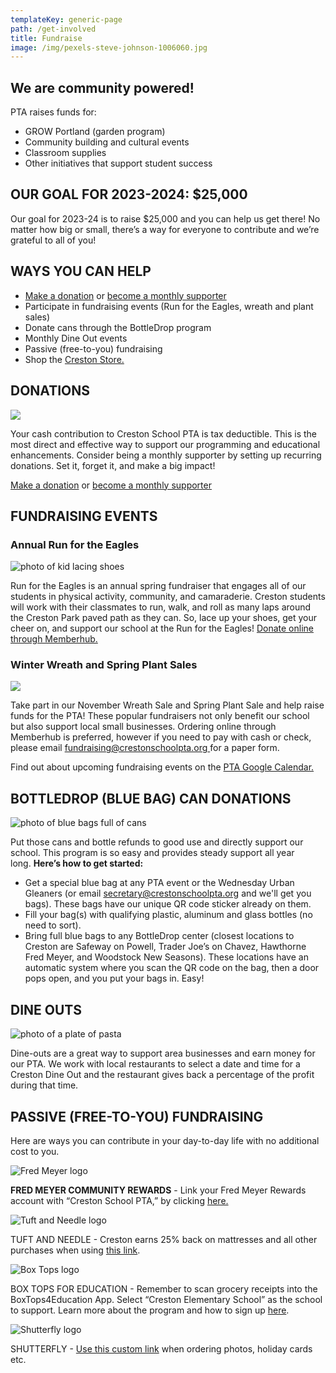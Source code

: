 ```yaml
---
templateKey: generic-page
path: /get-involved
title: Fundraise
image: /img/pexels-steve-johnson-1006060.jpg
---
```

## We are community powered!

PTA raises funds for:

* GROW Portland (garden program)
* Community building and cultural events
* Classroom supplies
* Other initiatives that support student success

## OUR GOAL FOR 2023-2024: $25,000

Our goal for 2023-24 is to raise $25,000 and you can help us get there! No matter how big or small, there’s a way for everyone to contribute and we’re grateful to all of you!

## WAYS YOU CAN HELP

* [Make a donation](https://creston.memberhub.com/store?limit=21&live=true&category=Donations) or [become a monthly supporter](https://creston.memberhub.com/store?limit=21&live=true&category=Memberships)
* Participate in fundraising events (Run for the Eagles, wreath and plant sales)
* Donate cans through the BottleDrop program
* Monthly Dine Out events
* Passive (free-to-you) fundraising
* Shop the [Creston Store.](https://creston.memberhub.com/store?limit=21&live=true)

## DONATIONS

![](/img/fundraise.jpg)

Your cash contribution to Creston School PTA is tax deductible. This is the most direct and effective way to support our programming and educational enhancements. Consider being a monthly supporter by setting up recurring donations. Set it, forget it, and make a big impact!

[Make a donation](https://creston.memberhub.com/store?limit=21&live=true&category=Donations) or [become a monthly supporter](https://creston.memberhub.com/store?limit=21&live=true&category=Memberships)

## FUNDRAISING EVENTS

### **Annual Run for the Eagles**

![photo of kid lacing shoes](/img/run-for-eagles.jpg)

Run for the Eagles is an annual spring fundraiser that engages all of our students in physical activity, community, and camaraderie. Creston students will work with their classmates to run, walk, and roll as many laps around the Creston Park paved path as they can. So, lace up your shoes, get your cheer on, and support our school at the Run for the Eagles! [Donate online through Memberhub.](https://creston.memberhub.com/store?limit=21&live=true)

### Winter Wreath and Spring Plant Sales

![](/img/artboard-1.png)

Take part in our November Wreath Sale and Spring Plant Sale and help raise funds for the PTA! These popular fundraisers not only benefit our school but also support local small businesses. Ordering online through Memberhub is preferred, however if you need to pay with cash or check, please email [fundraising@crestonschoolpta.org ](mailto:fundraising@crestonschoolpta.org)for a paper form.

Find out about upcoming fundraising events on the [PTA Google Calendar.](https://docs.google.com/document/d/1qIB7OYtvODxUKUTlahM98hdTlmCVF44pMNs0r__a1K4/edit?usp=sharing)

## BOTTLEDROP (BLUE BAG) CAN DONATIONS

![photo of blue bags full of cans](/img/fundraise-blue-bags.jpeg)

Put those cans and bottle refunds to good use and directly support our school. This program is so easy and provides steady support all year long. **Here’s how to get started:** 

* Get a special blue bag at any PTA event or the Wednesday Urban Gleaners (or email [secretary@crestonschoolpta.org](mailto:secretary@crestonschoolpta.org) and we'll get you bags). These bags have our unique QR code sticker already on them.
* Fill your bag(s) with qualifying plastic, aluminum and glass bottles (no need to sort).
* Bring full blue bags to any BottleDrop center (closest locations to Creston are Safeway on Powell, Trader Joe’s on Chavez, Hawthorne Fred Meyer, and Woodstock New Seasons). These locations have an automatic system where you scan the QR code on the bag, then a door pops open, and you put your bags in. Easy!

## DINE OUTS

![photo of a plate of pasta](/img/fundraise-dine-outs.jpg)

Dine-outs are a great way to support area businesses and earn money for our PTA. We work with local restaurants to select a date and time for a Creston Dine Out and the restaurant gives back a percentage of the profit during that time. 

## PASSIVE (FREE-TO-YOU) FUNDRAISING 

Here are ways you can contribute in your day-to-day life with no additional cost to you.

![Fred Meyer logo](/img/fred-meyer-rewards-image-300x170.jpeg)

**FRED MEYER COMMUNITY REWARDS** - Link your Fred Meyer Rewards account with “Creston School PTA,” by clicking [here.](https://www.fredmeyer.com/i/community/community-rewards)

![Tuft and Needle logo](/img/tuft-and-needle8536.logowik.com-copy.jpg)

TUFT AND NEEDLE - Creston earns 25% back on mattresses and all other purchases when using [this link](https://tuftandneedle.attfm2.net/crestonel).

![Box Tops logo](/img/boxtops.jpeg)

BOX TOPS FOR EDUCATION - Remember to scan grocery receipts into the BoxTops4Education App. Select “Creston Elementary School” as the school to support. Learn more about the program and how to sign up [here](https://www.boxtops4education.com/).

![Shutterfly logo](/img/1024px-shutterfly_logo.png)

SHUTTERFLY - [Use this custom link](https://shareasale.com/r.cfm?b=82482&u=2627674&m=12808&urllink=www%2Eshutterfly%2Ecom%2F&afftrack=) when ordering photos, holiday cards etc.